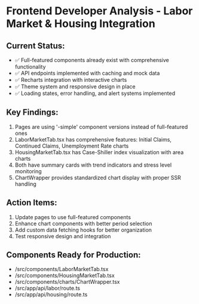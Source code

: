 # Frontend Developer Analysis - Labor Market & Housing Integration

## Current Status: 
- ✅ Full-featured components already exist with comprehensive functionality
- ✅ API endpoints implemented with caching and mock data
- ✅ Recharts integration with interactive charts
- ✅ Theme system and responsive design in place
- ✅ Loading states, error handling, and alert systems implemented

## Key Findings:
1. Pages are using '-simple' component versions instead of full-featured ones
2. LaborMarketTab.tsx has comprehensive features: Initial Claims, Continued Claims, Unemployment Rate charts
3. HousingMarketTab.tsx has Case-Shiller index visualization with area charts
4. Both have summary cards with trend indicators and stress level monitoring
5. ChartWrapper provides standardized chart display with proper SSR handling

## Action Items:
1. Update pages to use full-featured components 
2. Enhance chart components with better period selection
3. Add custom data fetching hooks for better organization
4. Test responsive design and integration

## Components Ready for Production:
- /src/components/LaborMarketTab.tsx
- /src/components/HousingMarketTab.tsx  
- /src/components/charts/ChartWrapper.tsx
- /src/app/api/labor/route.ts
- /src/app/api/housing/route.ts
